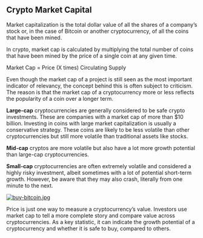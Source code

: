 ## Crypto Market Capital

Market capitalization is the total dollar value of all the shares of a company’s stock or, in the case of Bitcoin or another cryptocurrency, of all the coins that have been mined. 

In crypto, market cap is calculated by multiplying the total number of coins that have been mined by the price of a single coin at any given time.

Market Cap = Price (X times) Circulating Supply

Even though the market cap of a project is still seen as the most important indicator of relevancy, the concept behind this is often subject to criticism. The reason is that the market cap of a cryptocurrency more or less reflects the popularity of a coin over a longer term. 

**Large-cap** cryptocurrencies are generally considered to be safe crypto investments. These are companies with a market cap of more than $10 billion. Investing in coins with large market capitalization is usually a conservative strategy. These coins are likely to be less volatile than other cryptocurrencies but still more volatile than traditional assets like stocks.

**Mid-cap** cryptos are more volatile but also have a lot more growth potential than large-cap cryptocurrencies.

**Small-cap** cryptocurrencies are often extremely volatile and considered a highly risky investment, albeit sometimes with a lot of potential short-term growth. However, be aware that they may also crash, literally from one minute to the next. 

[![buy-bitcoin.jpg](https://cdn.hashnode.com/res/hashnode/image/upload/v1646321618979/5zGcm7dMP.jpg)](https://accounts.binance.com/es-LA/register?ref=396138808)

Price is just one way to measure a cryptocurrency’s value. Investors use market cap to tell a more complete story and compare value across cryptocurrencies. As a key statistic, it can indicate the growth potential of a cryptocurrency and whether it is safe to buy, compared to others.